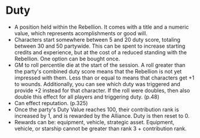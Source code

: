# Duty
- A position held within the Rebellion. It comes with a title and a numeric value, which represents acomplishments or good will.
- Characters start somewhere between 5 and 20 duty score, totaling between 30 and 50 partywide. This can be spent to increase starting credits and experience, but at the cost of a reduced standing with the Rebellion. One option can be bought once.
- GM to roll percentile die at the start of the session. A roll greater than the party's combined duty score means that the Rebellion is not yet impressed with them. Less than or equal to means that characters get +1 to wounds. Additionally, you can see which duty was triggered and provide +2 instead for that character. If the roll were doubles, then also double this effect for all players and triggering duty. (p.48)
- Can effect reputation. (p.325)
- Once the party's Duty Value reaches 100, their contribution rank is increased by 1, and is rewarded by the Alliance. Duty is then reset to 0. 
- Rewards can be: equipment, vehicle, strategic asset. Equipment, vehicle, or starship cannot be greater than rank 3 + contribution rank. 